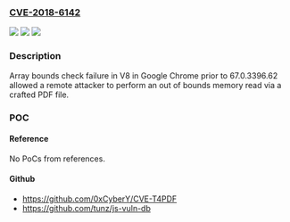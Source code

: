 ### [CVE-2018-6142](https://cve.mitre.org/cgi-bin/cvename.cgi?name=CVE-2018-6142)
![](https://img.shields.io/static/v1?label=Product&message=Chrome&color=blue)
![](https://img.shields.io/static/v1?label=Version&message=%3C%2067.0.3396.62%20&color=brighgreen)
![](https://img.shields.io/static/v1?label=Vulnerability&message=Out%20of%20bounds%20read&color=brighgreen)

### Description

Array bounds check failure in V8 in Google Chrome prior to 67.0.3396.62 allowed a remote attacker to perform an out of bounds memory read via a crafted PDF file.

### POC

#### Reference
No PoCs from references.

#### Github
- https://github.com/0xCyberY/CVE-T4PDF
- https://github.com/tunz/js-vuln-db

